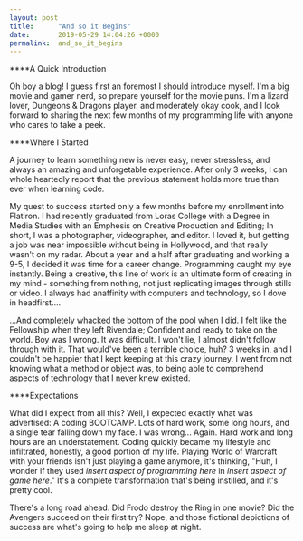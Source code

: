```yaml
---
layout: post
title:      "And so it Begins"
date:       2019-05-29 14:04:26 +0000
permalink:  and_so_it_begins
---
```



****A Quick Introduction

Oh boy a blog! I guess first an foremost I should introduce myself.  I'm a big movie and gamer nerd, so prepare yourself for the movie puns. I'm a lizard lover, Dungeons & Dragons player. and moderately okay cook, and I look forward to sharing the next few months of my programming life with anyone who cares to take a peek.

****Where I Started

A journey to learn something new is never easy, never stressless, and always an amazing and unforgetable experience.  After only 3 weeks, I can whole heartedly report that the previous statement holds more true than ever when learning code. 

My quest to success started only a few months before my enrollment into Flatiron.  I had recently graduated from Loras College with a Degree in Media Studies with an Emphesis on Creative Production and Editing; In short, I was a photographer, videographer, and editor. I loved it, but getting a job was near impossible without being in Hollywood, and that really wasn't on my radar. About a year and a half after graduating and working a 9-5, I decided it was time for a career change.  Programming caught my eye instantly.  Being a creative, this line of work is an ultimate form of creating in my mind - something from nothing, not just replicating images through stills or video. I always had anaffinity with computers and technology, so I dove in headfirst....

...And completely whacked the bottom of the pool when I did.  I felt like the Fellowship when they left Rivendale; Confident and ready to take on the world.  Boy was I wrong.  It was difficult.  I won't lie, I almost didn't follow through with it. That would've been a terrible choice, huh? 3 weeks in, and I couldn't be happier that I kept keeping at this crazy journey.  I went from not knowing what a method or object was, to being able to comprehend aspects of technology that I never knew existed.

****Expectations

What did I expect from all this? Well, I expected exactly what was advertised: A coding BOOTCAMP.  Lots of hard work, some long hours, and a single tear falling down my face.  I was wrong... Again.  Hard work and long hours are an understatement.  Coding quickly became my lifestyle and infiltrated, honestly, a good portion of my life.  Playing World of Warcraft with your friends isn't just playing a game anymore, it's thinking, "Huh, I wonder if they used *insert aspect of programming here* in *insert aspect of game here*."  It's a complete transformation that's being instilled, and it's pretty cool. 

There's a long road ahead.  Did Frodo destroy the Ring in one movie? Did the Avengers succeed on their first try? Nope, and those fictional depictions of success are what's going to help me sleep at night.
